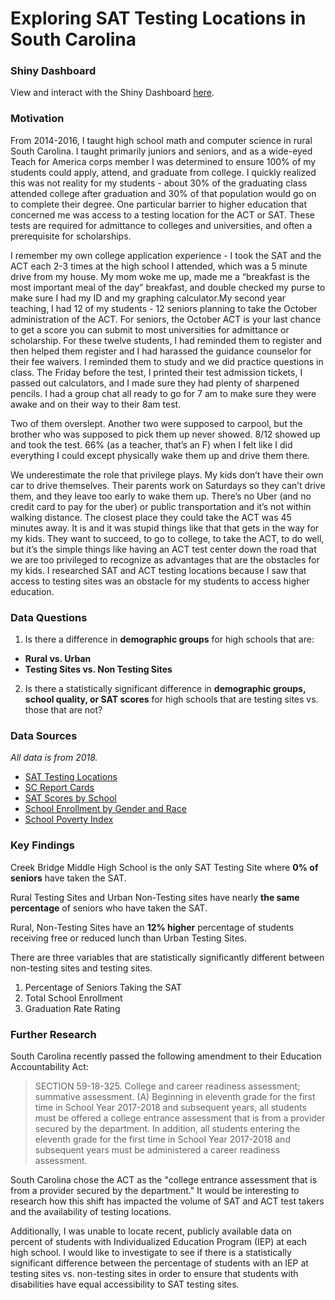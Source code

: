 # Exploring SAT Testing Locations in South Carolina

### Shiny Dashboard
View and interact with the Shiny Dashboard [here](https://rabram.shinyapps.io/exploring_sat_testing_locations_in_south_carolina/).

### Motivation

From 2014-2016, I taught high school math and computer science in rural South Carolina. I taught primarily juniors and seniors, and as a wide-eyed Teach for America corps member I was determined to ensure 100% of my students could apply, attend, and graduate from college. I quickly realized this was not reality for my students - about 30% of the graduating class attended college after graduation and 30% of that population would go on to complete their degree. One particular barrier to higher education that concerned me was access to a testing location for the ACT or SAT. These tests are required for admittance to colleges and universities, and often a prerequisite for scholarships. 

I remember my own college application experience - I took the SAT and the ACT each 2-3 times at the high school I attended, which was a 5 minute drive from my house. My mom woke me up, made me a “breakfast is the most important meal of the day” breakfast, and double checked my purse to make sure I had my ID and my graphing calculator.My second year teaching, I had 12 of  my students - 12 seniors planning to take the October administration of the ACT. For seniors, the October ACT is your last chance to get a score you can submit to most universities for admittance or scholarship. For these twelve students, I had reminded them to register and then helped them register and I had harassed the guidance counselor for their fee waivers. I reminded them to study and we did practice questions in class. The Friday before the test, I printed their test admission tickets, I passed out calculators, and I made sure they had plenty of sharpened pencils. I had a group chat all ready to go for 7 am to make sure they were awake and on their way to their 8am test.

Two of them overslept. Another two were supposed to carpool, but the brother who was supposed to pick them up never showed. 8/12 showed up and took the test. 66% (as a teacher, that’s an F) when I felt like I did everything I could except physically wake them up and drive them there.

We underestimate the role that privilege plays. My kids don’t have their own car to drive themselves. Their parents work on Saturdays so they can’t drive them, and they leave too early to wake them up. There’s no Uber (and no credit card to pay for the uber) or public transportation and it’s not within walking distance. The closest place they could take the ACT was 45 minutes away. It is and it was stupid things like that that gets in the way for my kids. They want to succeed, to go to college, to take the ACT, to do well, but it’s the simple things like having an ACT test center down the road that we are too privileged to recognize as advantages that are the obstacles for my kids. I researched SAT and ACT testing locations because I saw that access to testing sites was an obstacle for my students to access higher education.


### Data Questions

1. Is there a difference in **demographic groups** for high schools that are:
- **Rural vs. Urban**
- **Testing Sites vs. Non Testing Sites**

2. Is there a statistically significant difference in **demographic groups, school quality, or SAT scores** for high schools that are testing sites vs. those that are not?

### Data Sources
*All data is from 2018.*

- [SAT Testing Locations](https://collegereadiness.collegeboard.org/pdf/sat-domestic-code-list.pdf)
- [SC Report Cards](https://screportcards.com/)
- [SAT Scores by School](https://ed.sc.gov/data/test-scores/national-assessments/sat/)
- [School Enrollment by Gender and Race](https://ed.sc.gov/data/other/student-counts/active-student-headcounts/)
- [School Poverty Index](https://screportcards.com/)

### Key Findings

Creek Bridge Middle High School is the only SAT Testing Site where **0% of seniors** have taken the SAT.

Rural Testing Sites and Urban Non-Testing sites have nearly **the same percentage** of seniors who have taken the SAT.

Rural, Non-Testing Sites have an **12% higher** percentage of students receiving free or reduced lunch than Urban Testing Sites.

There are three variables that are statistically significantly different between non-testing sites and testing sites.
1. Percentage of Seniors Taking the SAT
2. Total School Enrollment
3. Graduation Rate Rating

### Further Research

South Carolina recently passed the following amendment to their Education Accountability Act:

> SECTION 59-18-325. College and career readiness assessment; summative assessment.
> (A) Beginning in eleventh grade for the first time in School Year 2017-2018 and subsequent years, all students must be offered a college entrance assessment that is from a provider secured by the department. In addition, all students entering the eleventh grade for the first time in School Year 2017-2018 and subsequent years must be administered a career readiness assessment. 

South Carolina chose the ACT as the "college entrance assessment that is from a provider secured by the department." It would be interesting to research how this shift has impacted the volume of SAT and ACT test takers and the availability of testing locations.

Additionally, I was unable to locate recent, publicly available data on percent of students with Individualized Education Program (IEP) at each high school. I would like to investigate to see if there is a statistically significant difference between the percentage of students with an IEP at testing sites vs. non-testing sites in order to ensure that students with disabilities have equal accessibility to SAT testing sites.

